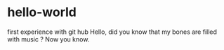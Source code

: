 # hello-world
first experience with git hub
Hello, did you know that my bones are filled with music ? Now you know.
